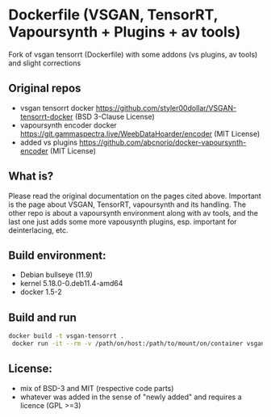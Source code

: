 # Dockerfile (VSGAN, TensorRT, Vapoursynth + Plugins + av tools)
Fork of vsgan tensorrt (Dockerfile) with some addons (vs plugins, av tools) and slight corrections

## Original repos
- vsgan tensorrt docker https://github.com/styler00dollar/VSGAN-tensorrt-docker (BSD 3-Clause License)
- vapoursynth encoder docker https://git.gammaspectra.live/WeebDataHoarder/encoder (MIT License)
- added vs plugins https://github.com/abcnorio/docker-vapoursynth-encoder (MIT License)

## What is?
Please read the original documentation on the pages cited above. Important is the page about VSGAN, TensorRT, vapoursynth and its handling. The other repo is about a vapoursynth environment along with av tools, and the last one just adds some more vapousynth plugins, esp. important for deinterlacing, etc.

## Build environment:
- Debian bullseye (11.9)
- kernel 5.18.0-0.deb11.4-amd64
- docker 1.5-2

## Build and run
```bash
docker build -t vsgan-tensorrt .
 docker run -it --rm -v /path/on/host:/path/to/mount/on/container vsgan-tensorrt
```

## License:
- mix of BSD-3 and MIT (respective code parts)
- whatever was added in the sense of "newly added" and requires a licence (GPL >=3)
